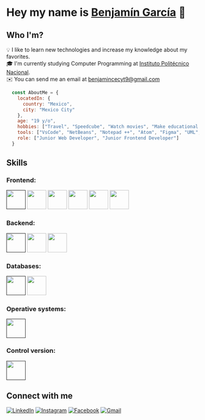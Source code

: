 # Hey my name is [Benjamín García](https://github.com/Benjamngarcia) 👋
##  Who I'm?
💡  I like to learn new technologies and increase my knowledge about my favorites.   
🎓  I'm currently studying Computer Programming at [Instituto Politécnico Nacional](https://www.ipn.mx/).  
✉️  You can send me an email at benjamincecyt9@gmail.com
```javascript
  const AboutMe = {
    locatedIn: {
      country: "Mexico",
      city: "Mexico City"
    },
    age: "19 y/o",
    hobbies: ["Travel", "Speedcube", "Watch movies", "Make educational content"],
    tools: ["VsCode", "NetBeans", "Notepad ++", "Atom", "Figma", "UML", "WorkBench", "Android Studio"],
    role: ["Junior Web Developer", "Junior Frontend Developer"]
  }
```
## Skills
### Frontend:
[<img src="https://upload.wikimedia.org/wikipedia/commons/c/c5/Html5_dise%C3%B1o_web.png" width="50px"/>]()
<img src="https://cdn.pixabay.com/photo/2017/08/05/11/16/logo-2582747_960_720.png" width="50px"/>
<img src="https://dev.welaika.com/images/javascript-1a855dbd.svg" width="50px"/>
<img src="https://redclaustro.ucsj.edu.mx:7061/CDN/Libraries/Javascript/Bootstrap/4-0-0/assets/brand/bootstrap-social-logo.png" width="50px"/>
<img src="https://static.wikia.nocookie.net/programa/images/6/62/Jquery.png/revision/latest?cb=20161203132816&path-prefix=es" width="50px"/>
<img src="https://miro.medium.com/max/512/1*9U1toerFxB8aiFRreLxEUQ.png" width="50px"/>
### Backend:
[<img src="https://cdn.iconscout.com/icon/free/png-256/node-js-1174925.png" width="50px"/>]()
<img src="https://www.tultix.com/wp-content/uploads/2016/11/JAVA.png" width="50px"/>
<img src="https://upload.wikimedia.org/wikipedia/commons/thumb/c/c3/Python-logo-notext.svg/1024px-Python-logo-notext.svg.png" width="50px"/>
### Databases:
[<img src="https://icons-for-free.com/iconfiles/png/512/development+logo+mysql+icon-1320184807686758112.png" width="50px"/>]()
<img src="https://cdn.icon-icons.com/icons2/2415/PNG/512/mongodb_plain_wordmark_logo_icon_146423.png" width="50px"/>
### Operative systems:
[<img src="https://upload.wikimedia.org/wikipedia/commons/5/5e/Windows_10x_Icon.png" width="50px"/>]()
### Control version:
[<img src="https://git-scm.com/images/logos/downloads/Git-Icon-1788C.png" width="50px"/>]()
## Connect with me 
[![LinkedIn](https://img.shields.io/badge/linkedin-%230077B5.svg?style=for-the-badge&logo=linkedin&logoColor=white)](https://www.linkedin.com/in/benjam%C3%ADn-arturo-p%C3%A9rez-garc%C3%ADa-7957a6191/)
[![Instagram](https://img.shields.io/badge/Instagram-%23E4405F.svg?style=for-the-badge&logo=Instagram&logoColor=white)](https://www.instagram.com/benjamngarcia/)
[![Facebook](https://img.shields.io/badge/Facebook-1877F2?style=for-the-badge&logo=facebook&logoColor=white)](https://www.facebook.com/Benjamin.1533)
[![Gmail](https://img.shields.io/badge/Gmail-D14836?style=for-the-badge&logo=gmail&logoColor=white)](mailto:benjamincecyt9@gmail.com)



<!--
**Benjamngarcia/Benjamngarcia** is a ✨ _special_ ✨ repository because its `README.md` (this file) appears on your GitHub profile.

Here are some ideas to get you started:

- 🔭 I’m currently working on ...
- 🌱 I’m currently learning ...
- 👯 I’m looking to collaborate on ...
- 🤔 I’m looking for help with ...
- 💬 Ask me about ...
- 📫 How to reach me: ...
- 😄 Pronouns: ...
- ⚡ Fun fact: ...
-->
